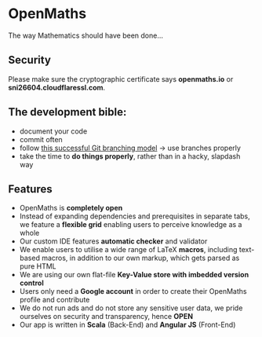 # OpenMaths

The way Mathematics should have been done...

## Security

Please make sure the cryptographic certificate says **openmaths.io** or **sni26604.cloudflaressl.com**.

## The development bible:

- document your code
- commit often
- follow [this successful Git branching model](http://nvie.com/posts/a-successful-git-branching-model/) -> use branches properly
- take the time to **do things properly**, rather than in a hacky, slapdash way

## Features
- OpenMaths is **completely open**
- Instead of expanding dependencies and prerequisites in separate tabs, we feature a **flexible grid** enabling users to perceive knowledge as a whole
- Our custom IDE features **automatic checker** and validator
- We enable users to utilise a wide range of LaTeX **macros**, including text-based macros, in addition to our own markup, which gets parsed as pure HTML
- We are using our own flat-file **Key-Value store with imbedded version control**
- Users only need a **Google account** in order to create their OpenMaths profile and contribute
- We do not run ads and do not store any sensitive user data, we pride ourselves on security and transparency, hence **OPEN**
- Our app is written in **Scala** (Back-End) and **Angular JS** (Front-End)

